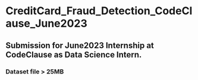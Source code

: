 # CreditCard_Fraud_Detection_CodeClause_June2023
## Submission for June2023 Internship at CodeClause as Data Science Intern.
### Dataset file > 25MB
